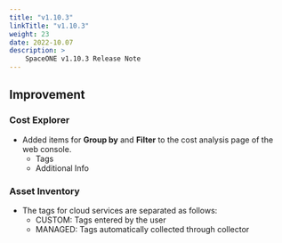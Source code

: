 ```yaml
---
title: "v1.10.3"
linkTitle: "v1.10.3"
weight: 23
date: 2022-10.07
description: >
    SpaceONE v1.10.3 Release Note
---
```


## Improvement
### Cost Explorer
- Added items for **Group by** and **Filter** to the cost analysis page of the web console.    
  - Tags
  - Additional Info

### Asset Inventory
- The tags for cloud services are separated as follows:
  - CUSTOM: Tags entered by the user
  - MANAGED: Tags automatically collected through collector
    